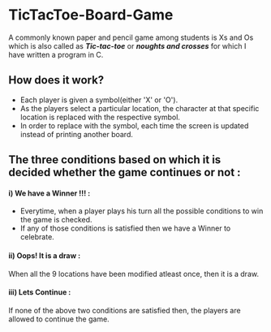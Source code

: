 # TicTacToe-Board-Game
A commonly known paper and pencil game among students is Xs and Os which is also called as ***Tic-tac-toe*** or ***noughts and crosses*** for which I have written a program in C.
## How does it work?
- Each player is given a symbol(either 'X' or 'O').
- As the players select a particular location, the character at that specific location is replaced with the respective symbol.
- In order to replace with the symbol, each time the screen is updated instead of printing another board.
## The three conditions based on which it is decided whether the game continues or not :
#### i) We have a Winner !!! :
- Everytime, when a player plays his turn all the possible conditions to win the game is checked.
- If any of those conditions is satisfied then we have a Winner to celebrate.
#### ii) Oops! It is a draw :
When all the 9 locations have been modified atleast once, then it is a draw.
#### iii) Lets Continue :
If none of the above two conditions are satisfied then, the players are allowed to continue the game.
